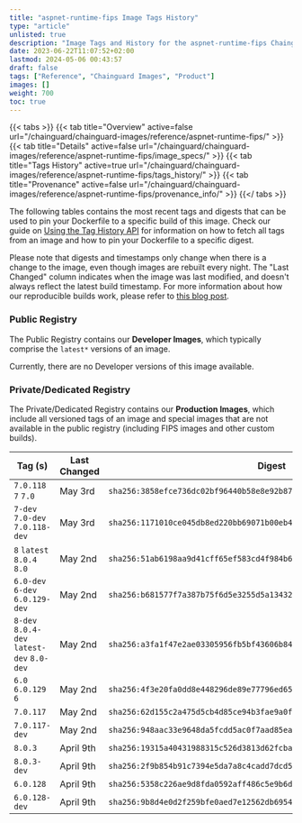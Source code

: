 ```yaml
---
title: "aspnet-runtime-fips Image Tags History"
type: "article"
unlisted: true
description: "Image Tags and History for the aspnet-runtime-fips Chainguard Image"
date: 2023-06-22T11:07:52+02:00
lastmod: 2024-05-06 00:43:57
draft: false
tags: ["Reference", "Chainguard Images", "Product"]
images: []
weight: 700
toc: true
---
```


{{< tabs >}}
{{< tab title="Overview" active=false url="/chainguard/chainguard-images/reference/aspnet-runtime-fips/" >}}
{{< tab title="Details" active=false url="/chainguard/chainguard-images/reference/aspnet-runtime-fips/image_specs/" >}}
{{< tab title="Tags History" active=true url="/chainguard/chainguard-images/reference/aspnet-runtime-fips/tags_history/" >}}
{{< tab title="Provenance" active=false url="/chainguard/chainguard-images/reference/aspnet-runtime-fips/provenance_info/" >}}
{{</ tabs >}}

The following tables contains the most recent tags and digests that can be used to pin your Dockerfile to a specific build of this image. Check our guide on [Using the Tag History API](/chainguard/chainguard-images/using-the-tag-history-api/) for information on how to fetch all tags from an image and how to pin your Dockerfile to a specific digest.

Please note that digests and timestamps only change when there is a change to the image, even though images are rebuilt every night. The "Last Changed" column indicates when the image was last modified, and doesn't always reflect the latest build timestamp. For more information about how our reproducible builds work, please refer to [this blog post](https://www.chainguard.dev/unchained/reproducing-chainguards-reproducible-image-builds).

### Public Registry
The Public Registry contains our **Developer Images**, which typically comprise the `latest*` versions of an image.

Currently, there are no Developer versions of this image available.

### Private/Dedicated Registry
The Private/Dedicated Registry contains our **Production Images**, which include all versioned tags of an image and special images that are not available in the public registry (including FIPS images and other custom builds).

| Tag (s)                                     | Last Changed | Digest                                                                    |
|---------------------------------------------|--------------|---------------------------------------------------------------------------|
|  `7.0.118` `7` `7.0`                        | May 3rd      | `sha256:3858efce736dc02bf96440b58e8e92b87e8b550233b27596bdf3a46ed9c16635` |
|  `7-dev` `7.0-dev` `7.0.118-dev`            | May 3rd      | `sha256:1171010ce045db8ed220bb69071b00eb43f80677a4541b2ce67bf41110cc2e01` |
|  `8` `latest` `8.0.4` `8.0`                 | May 2nd      | `sha256:51ab6198aa9d41cff65ef583cd4f984b693676b4ebe2001561ecc265801f04c7` |
|  `6.0-dev` `6-dev` `6.0.129-dev`            | May 2nd      | `sha256:b681577f7a387b75f6d5e3255d5a1343233b4760350c6b60a5147288a85404b6` |
|  `8-dev` `8.0.4-dev` `latest-dev` `8.0-dev` | May 2nd      | `sha256:a3fa1f47e2ae03305956fb5bf43606b847b0559af3162312172909588861f09c` |
|  `6.0` `6.0.129` `6`                        | May 2nd      | `sha256:4f3e20fa0dd8e448296de89e77796ed65789109e0ec05c0749c8f4f9e871179d` |
|  `7.0.117`                                  | May 2nd      | `sha256:62d155c2a475d5cb4d85ce94b3fae9a0ff8060d5cc05bfe3405697e698fc3e9b` |
|  `7.0.117-dev`                              | May 2nd      | `sha256:948aac33e9648da5fcdd5ac0f7aad85eac7efe58076078893721725bd554687c` |
|  `8.0.3`                                    | April 9th    | `sha256:19315a40431988315c526d3813d62fcbad0d311b703d9e0c4ed3d1b9184f7904` |
|  `8.0.3-dev`                                | April 9th    | `sha256:2f9b854b91c7394e5da7a8c4cadd7dcd5ca7f882109701f527957b287ec795cb` |
|  `6.0.128`                                  | April 9th    | `sha256:5358c226ae9d8fda0592aff486c5e9b6d281d4fd480e32f994800d178f83baa9` |
|  `6.0.128-dev`                              | April 9th    | `sha256:9b8d4e0d2f259bfe0aed7e12562db6954654ed603c3d2fd852a61dbd87699961` |

